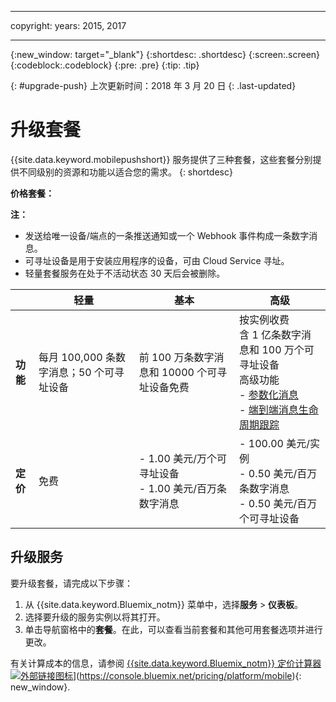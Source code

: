 ----

copyright:
 years: 2015, 2017

---

{:new_window: target="_blank"}
{:shortdesc: .shortdesc}
{:screen:.screen}
{:codeblock:.codeblock}
{:pre: .pre}
{:tip: .tip}

{: #upgrade-push}
上次更新时间：2018 年 3 月 20 日
{: .last-updated}

# 升级套餐

{{site.data.keyword.mobilepushshort}} 服务提供了三种套餐，这些套餐分别提供不同级别的资源和功能以适合您的需求。
{: shortdesc}

**价格套餐：**

**注：**
 - 发送给唯一设备/端点的一条推送通知或一个 Webhook 事件构成一条数字消息。 
 - 可寻址设备是用于安装应用程序的设备，可由 Cloud Service 寻址。
 - 轻量套餐服务在处于不活动状态 30 天后会被删除。

|                |轻量|基本|高级|
|----------------|-------------------------------|-----------------------------|------------------------------|
|**功能**|每月 100,000 条数字消息；50 个可寻址设备|前 100 万条数字消息和 10000 个可寻址设备免费|按实例收费</br> 含 1 亿条数字消息和 100 万个可寻址设备<br/> 高级功能<br/> - [参数化消息](https://console.bluemix.net/docs/services/mobilepush/push_template_message.html)<br/> - [端到端消息生命周期跟踪](https://console.bluemix.net/docs/services/mobilepush/push_message_status.html)<br/>|
|**定价**|免费|- 1.00 美元/万个可寻址设备<br/> - 1.00 美元/百万条数字消息<br /> |- 100.00 美元/实例<br/> - 0.50 美元/百万条数字消息<br/> - 0.50 美元/百万个可寻址设备<br/> |-|


## 升级服务

要升级套餐，请完成以下步骤：

1.  从 {{site.data.keyword.Bluemix_notm}} 菜单中，选择**服务** > **仪表板**。
1.  选择要升级的服务实例以将其打开。
1.  单击导航窗格中的**套餐**。在此，可以查看当前套餐和其他可用套餐选项并进行更改。

有关计算成本的信息，请参阅 [{{site.data.keyword.Bluemix_notm}} 定价计算器 ![外部链接图标](../../icons/launch-glyph.svg "外部链接图标")](../../icons/launch-glyph.svg "外部链接图标")](https://console.bluemix.net/pricing/platform/mobile){: new_window}.
